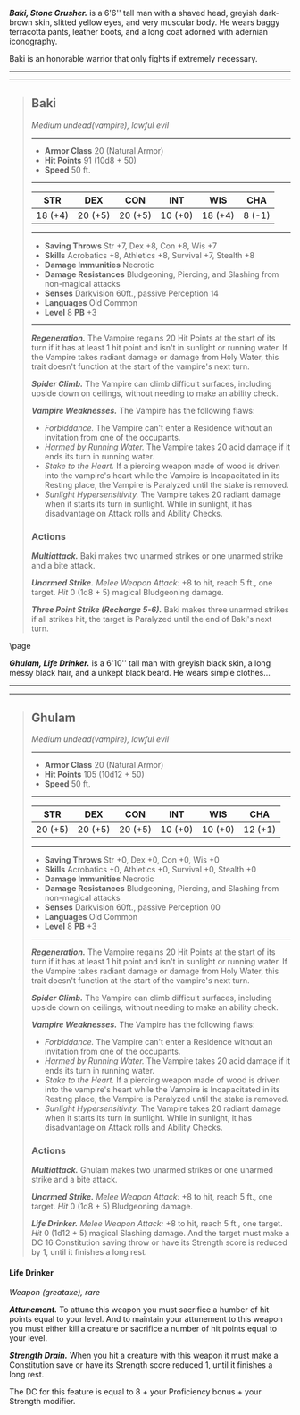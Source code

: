






***Baki, Stone Crusher.*** is a 6'6'' tall man with a shaved head, greyish dark-brown skin, slitted yellow eyes, and very muscular body. He wears baggy terracotta pants, leather boots, and a long coat adorned with adernian iconography.

Baki is an honorable warrior that only fights if extremely necessary.

___
___
> ## Baki
>*Medium undead(vampire), lawful evil*
> ___
> - **Armor Class** 20 (Natural Armor)
> - **Hit Points** 91 (10d8 + 50)
> - **Speed** 50 ft.
>___
>|   STR   |   DEX   |   CON   |   INT   |   WIS   |   CHA   |
>|:-------:|:-------:|:-------:|:-------:|:-------:|:-------:|
>| 18 (+4) | 20 (+5) | 20 (+5) | 10 (+0) | 18 (+4) |  8 (-1) |
>___
> - **Saving Throws** Str +7, Dex +8, Con +8, Wis +7
> - **Skills** Acrobatics +8, Athletics +8, Survival +7, Stealth +8
> - **Damage Immunities** Necrotic
> - **Damage Resistances** Bludgeoning, Piercing, and Slashing from non-magical attacks
> - **Senses** Darkvision 60ft., passive Perception 14
> - **Languages** Old Common
> - **Level** 8 **PB** +3
> ___
> ***Regeneration.***
> The Vampire regains 20 Hit Points at the start of its turn if it has at least 1 hit point and isn't in sunlight or running water. If the Vampire takes radiant damage or damage from Holy Water, this trait doesn't function at the start of the vampire's next turn.
>
> ***Spider Climb.*** The Vampire can climb difficult surfaces, including upside down on ceilings, without needing to make an ability check.
>
> ***Vampire Weaknesses.*** The Vampire has the following flaws:
> - *Forbiddance.* The Vampire can't enter a Residence without an invitation from one of the occupants.
> - *Harmed by Running Water.* The Vampire takes 20 acid damage if it ends its turn in running water.
> - *Stake to the Heart.* If a piercing weapon made of wood is driven into the vampire's heart while the Vampire is Incapacitated in its Resting place, the Vampire is Paralyzed until the stake is removed.
> - *Sunlight Hypersensitivity.* The Vampire takes 20 radiant damage when it starts its turn in sunlight. While in sunlight, it has disadvantage on Attack rolls and Ability Checks.
>
>
> ### Actions
> ***Multiattack.*** Baki makes two unarmed strikes or one unarmed strike and a bite attack.
>
> ***Unarmed Strike.*** *Melee Weapon Attack:* +8 to hit, reach 5 ft., one target. *Hit* 0 (1d8 + 5) magical Bludgeoning damage.
>
> ***Three Point Strike (Recharge 5-6).*** Baki makes three unarmed strikes if all strikes hit, the target is Paralyzed until the end of Baki's next turn.
>

\page

***Ghulam, Life Drinker.*** is a 6'10'' tall man with greyish black skin, a long messy black hair, and a unkept black beard. He wears simple clothes...  

___
___
> ## Ghulam
>*Medium undead(vampire), lawful evil*
> ___
> - **Armor Class** 20 (Natural Armor)
> - **Hit Points** 105 (10d12 + 50)
> - **Speed** 50 ft.
>___
>|   STR   |   DEX   |   CON   |   INT   |   WIS   |   CHA   |
>|:-------:|:-------:|:-------:|:-------:|:-------:|:-------:|
>| 20 (+5) | 20 (+5) | 20 (+5) | 10 (+0) | 10 (+0) | 12 (+1) |
>___
> - **Saving Throws** Str +0, Dex +0, Con +0, Wis +0
> - **Skills** Acrobatics +0, Athletics +0, Survival +0, Stealth +0
> - **Damage Immunities** Necrotic
> - **Damage Resistances** Bludgeoning, Piercing, and Slashing from non-magical attacks
> - **Senses** Darkvision 60ft., passive Perception 00
> - **Languages** Old Common
> - **Level** 8 **PB** +3
> ___
> ***Regeneration.***
> The Vampire regains 20 Hit Points at the start of its turn if it has at least 1 hit point and isn't in sunlight or running water. If the Vampire takes radiant damage or damage from Holy Water, this trait doesn't function at the start of the vampire's next turn.
>
> ***Spider Climb.*** The Vampire can climb difficult surfaces, including upside down on ceilings, without needing to make an ability check.
>
> ***Vampire Weaknesses.*** The Vampire has the following flaws:
> - *Forbiddance.* The Vampire can't enter a Residence without an invitation from one of the occupants.
> - *Harmed by Running Water.* The Vampire takes 20 acid damage if it ends its turn in running water.
> - *Stake to the Heart.* If a piercing weapon made of wood is driven into the vampire's heart while the Vampire is Incapacitated in its Resting place, the Vampire is Paralyzed until the stake is removed.
> - *Sunlight Hypersensitivity.* The Vampire takes 20 radiant damage when it starts its turn in sunlight. While in sunlight, it has disadvantage on Attack rolls and Ability Checks.
>
>
> ### Actions
> ***Multiattack.*** Ghulam makes two unarmed strikes or one unarmed strike and a bite attack.
>
> ***Unarmed Strike.*** *Melee Weapon Attack:* +8 to hit, reach 5 ft., one target. *Hit* 0 (1d8 + 5) Bludgeoning damage.
>
> ***Life Drinker.*** *Melee Weapon Attack:* +8 to hit, reach 5 ft., one target. *Hit* 0 (1d12 + 5) magical Slashing damage. And the target must make a DC 16 Constitution saving throw or have its Strength score is reduced by 1, until it finishes a long rest.
>

#### Life Drinker
*Weapon (greataxe), rare*

***Attunement.*** To attune this weapon you must sacrifice a humber of hit points equal to your level. And to maintain your attunement to this weapon you must either kill a creature or sacrifice a number of hit points equal to your level.

***Strength Drain.*** When you hit a creature with this weapon it must make a Constitution save or have its Strength score reduced 1, until it finishes a long rest.

The DC for this feature is equal to 8 + your Proficiency bonus + your Strength modifier.